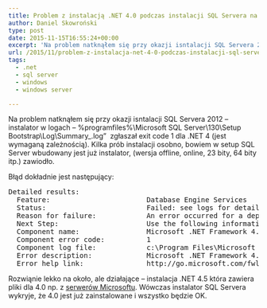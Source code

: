 ```yaml
---
title: Problem z instalacją .NET 4.0 podczas instalacji SQL Servera na Windows Server 2008 R2
author: Daniel Skowroński
type: post
date: 2015-11-15T16:55:24+00:00
excerpt: 'Na problem natknąłem się przy okazji isntalacji SQL Servera 2012 - instalator w logach - <span class="lang:default EnlighterJSRAW crayon-inline ">%programfiles%\Microsoft SQL Server\130\Setup Bootstrap\Log\Summary_&lt;host&gt;_&lt;data&gt;_&lt;godzina&gt;.log"</span>  zgłaszał exit code 1 dla .NET 4 (jest wymaganą zależnością). Kilka prób instalacji osobno, bowiem w setup SQL Server wbudowany jest już instalator, (wersja offline, online, 23 bity, 64 bity itp.) zawiodło...'
url: /2015/11/problem-z-instalacja-net-4-0-podczas-instalacji-sql-servera-na-windows-server-2008-r2/
tags:
  - .net
  - sql server
  - windows
  - windows server

---
```

Na problem natknąłem się przy okazji isntalacji SQL Servera 2012 &#8211; instalator w logach &#8211; <span class="lang:default EnlighterJSRAW crayon-inline ">%programfiles%\Microsoft SQL Server\130\Setup Bootstrap\Log\Summary_<host>_<data>_<godzina>.log&#8221;</span>  zgłaszał exit code 1 dla .NET 4 (jest wymaganą zależnością). Kilka prób instalacji osobno, bowiem w setup SQL Server wbudowany jest już instalator, (wersja offline, online, 23 bity, 64 bity itp.) zawiodło.

Błąd dokładnie jest następujący:

<pre class="lang:default EnlighterJSRAW ">Detailed results:
  Feature:                       Database Engine Services
  Status:                        Failed: see logs for details
  Reason for failure:            An error occurred for a dependency of the feature causing the setup process for the feature to fail.
  Next Step:                     Use the following information to resolve the error, and then try the setup process again.
  Component name:                Microsoft .NET Framework 4.0
  Component error code:          1
  Component log file:            c:\Program Files\Microsoft SQL Server\110\Setup Bootstrap\Log\20151115_171900\DotNetCore_Cpu64_1.log
  Error description:             Microsoft .NET Framework 4.0 installation has failed with exit code 1.
  Error help link:               http://go.microsoft.com/fwlink?LinkId=20476&ProdName=Microsoft+SQL+Server&EvtSrc=setup.rll&EvtID=50000&ProdVer=11.0.2100.60&EvtType=DotNetCore%40Install%400x1</pre>

Rozwiąnie lekko na około, ale działające &#8211; instalacja .NET 4.5 która zawiera pliki dla 4.0 np. z [serwerów Microsoftu][1]. Wówczas instalator SQL Servera wykryje, że 4.0 jest już zainstalowane i wszystko będzie OK.

 [1]: http://www.microsoft.com/pl-pl/download/details.aspx?id=30653
